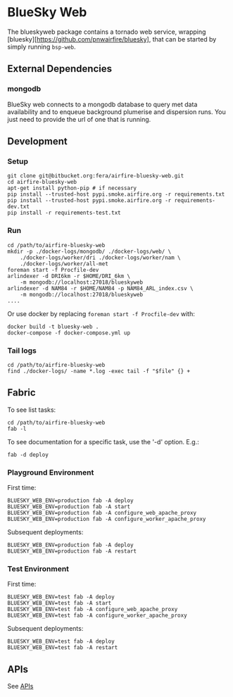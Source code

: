 # BlueSky Web

The blueskyweb package contains a tornado web service, wrapping
[bluesky][https://github.com/pnwairfire/bluesky],
that can be started by simply running ```bsp-web```.





## External Dependencies

### mongodb

BlueSky web connects to a mongodb database to query met data availability
and to enqueue background plumerise and dispersion runs.
You just need to provide the url of one that is running.





## Development

### Setup

    git clone git@bitbucket.org:fera/airfire-bluesky-web.git
    cd airfire-bluesky-web
    apt-get install python-pip # if necessary
    pip install --trusted-host pypi.smoke.airfire.org -r requirements.txt
    pip install --trusted-host pypi.smoke.airfire.org -r requirements-dev.txt
    pip install -r requirements-test.txt

### Run

    cd /path/to/airfire-bluesky-web
    mkdir -p ./docker-logs/mongodb/ ./docker-logs/web/ \
        ./docker-logs/worker/dri ./docker-logs/worker/nam \
        ./docker-logs/worker/all-met
    foreman start -f Procfile-dev
    arlindexer -d DRI6km -r $HOME/DRI_6km \
        -m mongodb://localhost:27018/blueskyweb
    arlindexer -d NAM84 -r $HOME/NAM84 -p NAM84_ARL_index.csv \
        -m mongodb://localhost:27018/blueskyweb
    ....

Or use docker by replacing `foreman start -f Procfile-dev` with:

    docker build -t bluesky-web .
    docker-compose -f docker-compose.yml up

### Tail logs

    cd /path/to/airfire-bluesky-web
    find ./docker-logs/ -name *.log -exec tail -f "$file" {} +





## Fabric

To see list tasks:

    cd /path/to/airfire-bluesky-web
    fab -l

To see documentation for a specific task, use the '-d' option. E.g.:

    fab -d deploy

### Playground Environment

First time:

    BLUESKY_WEB_ENV=production fab -A deploy
    BLUESKY_WEB_ENV=production fab -A start
    BLUESKY_WEB_ENV=production fab -A configure_web_apache_proxy
    BLUESKY_WEB_ENV=production fab -A configure_worker_apache_proxy

Subsequent deployments:

    BLUESKY_WEB_ENV=production fab -A deploy
    BLUESKY_WEB_ENV=production fab -A restart

### Test Environment

First time:

    BLUESKY_WEB_ENV=test fab -A deploy
    BLUESKY_WEB_ENV=test fab -A start
    BLUESKY_WEB_ENV=test fab -A configure_web_apache_proxy
    BLUESKY_WEB_ENV=test fab -A configure_worker_apache_proxy

Subsequent deployments:

    BLUESKY_WEB_ENV=test fab -A deploy
    BLUESKY_WEB_ENV=test fab -A restart





## APIs

See [APIs](API.md)
